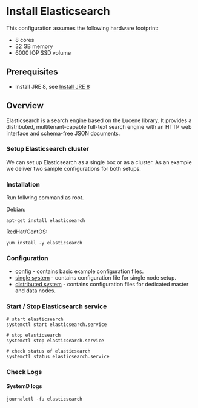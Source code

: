 # Install Elasticsearch

This configuration assumes the following hardware footprint:

- 8 cores
- 32 GB memory
- 6000 IOP SSD volume

## Prerequisites

- Install JRE 8, see [Install JRE 8](../instana-jre-8/README.md)

## Overview

Elasticsearch is a search engine based on the Lucene library. It provides a distributed, multitenant-capable full-text search engine with an HTTP web interface and schema-free JSON documents.

### Setup Elasticsearch cluster

We can set up Elasticsearch as a single box or as a cluster. As an example we deliver two sample configurations for both setups.

### Installation

Run follwing command as root.

Debian:
```
apt-get install elasticsearch
```

RedHat/CentOS:
```
yum install -y elasticsearch
```

### Configuration

- [config](config) - contains basic example configuration files.
- [single system](config/single) - contains configuration file for single node setup.
- [distributed system](config/distributed) - contains configuration files for dedicated master and data nodes.

### Start / Stop Elasticsearch service

```
# start elasticsearch
systemctl start elasticsearch.service

# stop elasticsearch
systemctl stop elasticsearch.service

# check status of elasticsearch
systemctl status elasticsearch.service
```

### Check Logs

#### SystemD logs

```
journalctl -fu elasticsearch
```
